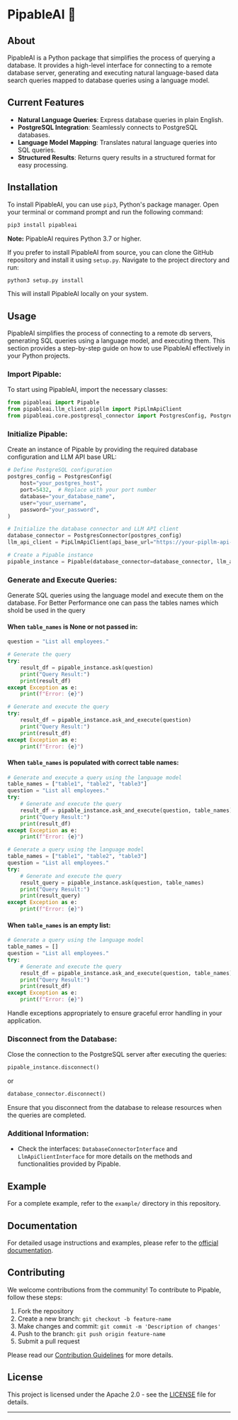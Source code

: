 # PipableAI 🚀

## About

PipableAI is a Python package that simplifies the process of querying a database. It provides a high-level interface for connecting to a remote database server, generating and executing natural language-based data search queries mapped to database queries using a language model.

## Current Features

- **Natural Language Queries**: Express database queries in plain English.
- **PostgreSQL Integration**: Seamlessly connects to PostgreSQL databases.
- **Language Model Mapping**: Translates natural language queries into SQL queries.
- **Structured Results**: Returns query results in a structured format for easy processing.

## Installation

To install PipableAI, you can use `pip3`, Python's package manager. Open your terminal or command prompt and run the following command:

```bash
pip3 install pipableai
```

**Note:** PipableAI requires Python 3.7 or higher.

If you prefer to install PipableAI from source, you can clone the GitHub repository and install it using `setup.py`. Navigate to the project directory and run:

```bash
python3 setup.py install
```

This will install PipableAI locally on your system.

## Usage

PipableAI simplifies the process of connecting to a remote db servers, generating SQL queries using a language model, and executing them. This section provides a step-by-step guide on how to use PipableAI effectively in your Python projects.

### Import Pipable:

To start using PipableAI, import the necessary classes:

```python
from pipableai import Pipable
from pipableai.llm_client.pipllm import PipLlmApiClient
from pipableai.core.postgresql_connector import PostgresConfig, PostgresConnector
```

### Initialize Pipable:

Create an instance of Pipable by providing the required database configuration and LLM API base URL:

```python
# Define PostgreSQL configuration
postgres_config = PostgresConfig(
    host="your_postgres_host",
    port=5432,  # Replace with your port number
    database="your_database_name",
    user="your_username",
    password="your_password",
)

# Initialize the database connector and LLM API client
database_connector = PostgresConnector(postgres_config)
llm_api_client = PipLlmApiClient(api_base_url="https://your-pipllm-api-url.com")

# Create a Pipable instance
pipable_instance = Pipable(database_connector=database_connector, llm_api_client=llm_api_client)
```

### Generate and Execute Queries:

Generate SQL queries using the language model and execute them on the database.
For Better Performance one can pass the tables names which shold be used in the query

#### When `table_names` is None or not passed in:

```python
question = "List all employees."

# Generate the query
try:
    result_df = pipable_instance.ask(question)
    print("Query Result:")
    print(result_df)
except Exception as e:
    print(f"Error: {e}")

# Generate and execute the query
try:
    result_df = pipable_instance.ask_and_execute(question)
    print("Query Result:")
    print(result_df)
except Exception as e:
    print(f"Error: {e}")

```

#### When `table_names` is populated with correct table names:

```python
# Generate and execute a query using the language model
table_names = ["table1", "table2", "table3"]
question = "List all employees."
try:
    # Generate and execute the query
    result_df = pipable_instance.ask_and_execute(question, table_names)
    print("Query Result:")
    print(result_df)
except Exception as e:
    print(f"Error: {e}")

# Generate a query using the language model
table_names = ["table1", "table2", "table3"]
question = "List all employees."
try:
    # Generate and execute the query
    result_query = pipable_instance.ask(question, table_names)
    print("Query Result:")
    print(result_query)
except Exception as e:
    print(f"Error: {e}")
```
#### When `table_names` is an empty list:

```python
# Generate a query using the language model
table_names = []
question = "List all employees."
try:
    # Generate and execute the query
    result_df = pipable_instance.ask_and_execute(question, table_names)
    print("Query Result:")
    print(result_df)
except Exception as e:
    print(f"Error: {e}")
```

Handle exceptions appropriately to ensure graceful error handling in your application.

### Disconnect from the Database:

Close the connection to the PostgreSQL server after executing the queries:

```python
pipable_instance.disconnect()
```

or

```python
database_connector.disconnect()
```

Ensure that you disconnect from the database to release resources when the queries are completed.

### Additional Information:

- Check the interfaces: `DatabaseConnectorInterface` and `LlmApiClientInterface` for more details on the methods and functionalities provided by Pipable.

## Example

For a complete example, refer to the `example/` directory in this repository.

## Documentation

For detailed usage instructions and examples, please refer to the [official documentation](https://pipableai.github.io/pipable-docs/).

## Contributing

We welcome contributions from the community! To contribute to Pipable, follow these steps:

1. Fork the repository
2. Create a new branch: `git checkout -b feature-name`
3. Make changes and commit: `git commit -m 'Description of changes'`
4. Push to the branch: `git push origin feature-name`
5. Submit a pull request

Please read our [Contribution Guidelines](CONTRIBUTING.md) for more details.

## License

This project is licensed under the Apache 2.0 - see the [LICENSE](LICENSE) file for details.

---